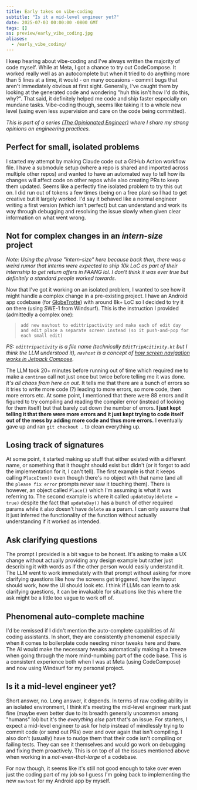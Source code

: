```yaml
---
title: Early takes on vibe-coding
subtitle: "Is it a mid-level engineer yet?"
date: 2025-07-03 00:00:00 -0800 GMT
tags: []
ss: preview/early_vibe_coding.jpg
aliases:
  - /early_vibe_coding/
---
```


I keep hearing about vibe-coding and I've always written the majority of code myself. While at Meta, I got a chance to try out CodeCompose. It worked really well as an autocomplete but when it tried to do anything more than 5 lines at a time, it would - on many occasions - commit bugs that aren't immediately obvious at first sight. Generally, I've caught them by looking at the generated code and wondering "huh this isn't how I'd do this, why?". That said, it definitely helped me code and ship faster especially on mundane tasks. Vibe-coding though, seems like taking it to a whole new level (using even less supervision and care on the code being committed).

_This is part of a series [(The Opinionated Engineer)](/blog/2025-05-04-the-opinionated-engineer/) where I share my strong opinions on engineering practices._

## Perfect for small, isolated problems

I started my attempt by making Claude code out a GitHub Action workflow file. I have a submodule setup (where a repo is shared and imported across multiple other repos) and wanted to have an automated way to tell how its changes will affect code on other repos while also creating PRs to keep them updated. Seems like a perfectly fine isolated problem to try this out on. I did run out of tokens a few times (being on a free plan) so I had to get creative but it largely worked. I'd say it behaved like a normal engineer writing a first version (which isn't perfect) but can understand and work its way through debugging and resolving the issue slowly when given clear information on what went wrong.

## Not for complex changes in an _intern-size_ project

_Note: Using the phrase "intern-size" here because back then, there was a weird rumor that interns were expected to ship 10k LoC as part of their internship to get return offers in FAANG lol. I don't think it was ever true but definitely a standard people worked towards._

Now that I've got it working on an isolated problem, I wanted to see how it might handle a complex change in a pre-existing project. I have an Android app codebase (for [GlobeTrotte](https://globetrotte.com)) with around 8k+ LoC so I decided to try it on there (using SWE-1 from Windsurf). This is the instruction I provided (admittedly a complex one):

> `add new navhost to edittripactivity and make each of edit day and edit place a separate screen instead (so it push-and-pop for each small edit)`

_PS: `edittripactivity` is a file name (technically `EditTripAcitivity.kt` but I think the LLM understood it), `navhost` is a concept of [how screen navigation works in Jetpack Compose](https://developer.android.com/develop/ui/compose/navigation#create-navhost)._

The LLM took 20+ minutes before running out of time which required me to make a `continue` call not just once but twice before telling me it was done. _It's all chaos from here on out._ It tells me that there are a bunch of errors so it tries to write more code (?) leading to more errors, so more code, then more errors etc. At some point, I mentioned that there were 88 errors and it figured to try compiling and reading the compiler error (instead of looking for them itself) but that barely cut down the number of errors. **I just kept telling it that there were more errors and it just kept trying to code itself out of the mess by adding more code and thus more errors.** I eventually gave up and ran `git checkout .` to clean everything up.

## Losing track of signatures

At some point, it started making up stuff that either existed with a different name, or something that it thought should exist but didn't (or it forgot to add the implementation for it, I can't tell). The first example is that it keeps calling `PlaceItem()` even though there's no object with that name (and all the `please fix error` prompts never saw it touching them). There is however, an object called `Place()` which I'm assuming is what it was referring to. The second example is where it called `updateDay(delete = true)` despite the fact that `updateDay()` has a bunch of other required params while it also doesn't have `delete` as a param. I can only assume that it just inferred the functionality of the function without actually understanding if it worked as intended.

## Ask clarifying questions

The prompt I provided is a bit vague to be honest. It's asking to make a UX change without actually providing any design example but rather just describing it with words as if the other person would easily understand it. The LLM went to work immediately with that prompt without asking for more clarifying questions like how the screens get triggered, how the layout should work, how the UI should look etc. I think if LLMs can learn to ask clarifying questions, it can be invaluable for situations like this where the ask might be a little too vague to work off of.

## Phenomenal auto-complete machine

I'd be remissed if I didn't mention the auto-complete capabilities of AI coding assistants. In short, they are consistently phenomenal especially when it comes to boilerplate code needing minor tweaks here and there. The AI would make the necessary tweaks automatically making it a breeze when going through the more mind-numbing part of the code base. This is a consistent experience both when I was at Meta (using CodeCompose) and now using Windsurf for my personal project.

## Is it a mid-level engineer yet?

Short answer, no. Long answer, it depends. In terms of raw coding ability in an isolated environment, I think it's meeting the mid-level engineer mark just fine (maybe even better due to its breadth generally uncommon among "humans" lol) but it's the _everything else_ part that's an issue. For starters, I expect a mid-level engineer to ask for help instead of mindlessly trying to commit code (or send out PRs) over and over again that isn't compiling. I also don't (usually) have to nudge them that their code isn't compiling or failing tests. They can see it themselves and would go work on debugging and fixing them proactively. This is on top of all the issues mentioned above when working in a _not-even-that-large_ of a codebase.

For now though, it seems like it's still not good enough to take over even just the coding part of my job so I guess I'm going back to implementing the new `navhost` for my Android app by myself.